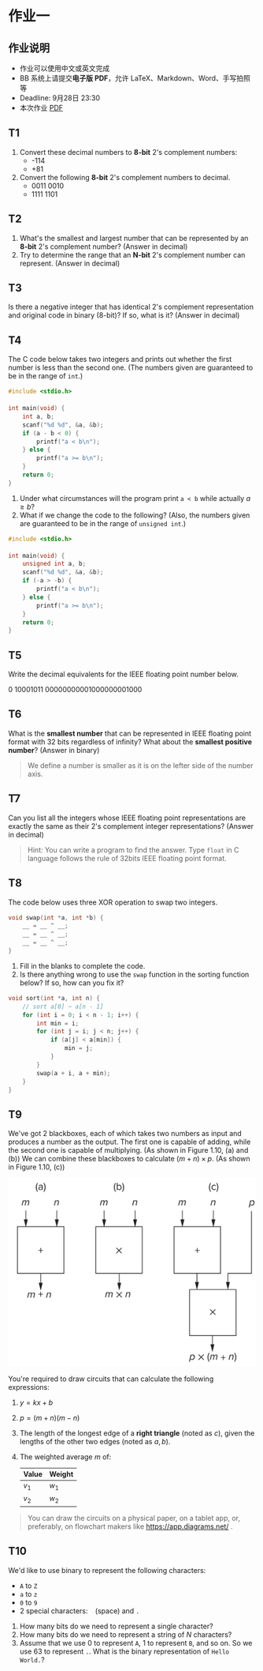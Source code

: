 # 作业一

## 作业说明

- 作业可以使用中文或英文完成
- BB 系统上请提交**电子版 PDF**，允许 LaTeX、Markdown、Word、手写拍照等
- Deadline: 9月28日 23:30
- 本次作业 [PDF](./pdf/hw1.pdf)

## T1

1. Convert these decimal numbers to **8-bit** 2's complement numbers:
    - -114
    - +81
2. Convert the following **8-bit** 2's complement numbers to decimal.
    - 0011 0010
    - 1111 1101

## T2

1. What's the smallest and largest number that can be represented by an **8-bit** 2's complement number? (Answer in decimal)
2. Try to determine the range that an **N-bit** 2's complement number can represent. (Answer in decimal)

## T3

Is there a negative integer that has identical 2's complement representation and original code in binary (8-bit)? If so, what is it? (Answer in decimal)

## T4

The C code below takes two integers and prints out whether the first number is less than the second one. (The numbers given are guaranteed to be in the range of `int`.)

```C
#include <stdio.h>

int main(void) {
    int a, b;
    scanf("%d %d", &a, &b);
    if (a - b < 0) {
        printf("a < b\n");
    } else {
        printf("a >= b\n");
    }
    return 0;
}
```

1. Under what circumstances will the program print `a < b` while actually $a\geqslant b$?
2. What if we change the code to the following? (Also, the numbers given are guaranteed to be in the range of `unsigned int`.)

```C
#include <stdio.h>

int main(void) {
    unsigned int a, b;
    scanf("%d %d", &a, &b);
    if (-a > -b) {
        printf("a < b\n");
    } else {
        printf("a >= b\n");
    }
    return 0;
}
```

## T5

Write the decimal equivalents for the IEEE floating point number below.

0 10001011 00000000001000000001000

## T6

What is the **smallest number** that can be represented in IEEE floating point format with 32 bits regardless of infinity? What about the **smallest positive number**? (Answer in binary)

> We define a number is smaller as it is on the lefter side of the number axis.

## T7

Can you list all the integers whose IEEE floating point representations are exactly the same as their 2's complement integer representations? (Answer in decimal)

> Hint: You can write a program to find the answer. Type `float` in C language follows the rule of 32bits IEEE floating point format.

## T8

The code below uses three XOR operation to swap two integers.

```C
void swap(int *a, int *b) {
    __ = __ ^ __;
    __ = __ ^ __;
    __ = __ ^ __;
}
```

1. Fill in the blanks to complete the code.
2. Is there anything wrong to use the `swap` function in the sorting function below? If so, how can you fix it?

```C
void sort(int *a, int n) {
    // sort a[0] ~ a[n - 1]
    for (int i = 0; i < n - 1; i++) {
        int min = i;
        for (int j = i; j < n; j++) {
            if (a[j] < a[min]) {
                min = j;
            }
        }
        swap(a + i, a + min);
    }
}
```

## T9

We've got 2 blackboxes, each of which takes two numbers as input and produces a number as the output. The first one is capable of adding, while the second one is capable of multiplying. (As shown in Figure 1.10, (a) and (b)) We can combine these blackboxes to calculate $(m+n)\times p$. (As shown in Figure 1.10, (c))

![Image](./image/hw1-T9.png)

You're required to draw circuits that can calculate the following expressions:

1. $y=kx+b$
2. $p=(m+n)(m-n)$
3. The length of the longest edge of a **right triangle** (noted as $c$), given the lengths of the other two edges (noted as $a, b$).
4. The weighted average $m$ of:

    | Value | Weight |
    | ----- | ------ |
    | $v_1$ | $w_1$  |
    | $v_2$ | $w_2$  |

> You can draw the circuits on a physical paper, on a tablet app, or, preferably, on flowchart makers like https://app.diagrams.net/ .

## T10

We'd like to use binary to represent the following characters:

- `A` to `Z`
- `a` to `z`
- `0` to `9`
- 2 special characters: ` ` (space) and `.`

1. How many bits do we need to represent a single character?
2. How many bits do we need to represent a string of $N$ characters?
3. Assume that we use 0 to represent `A`, 1 to represent `B`, and so on. So we use 63 to represent `.`. What is the binary representation of `Hello World.`?
